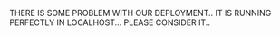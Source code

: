 THERE IS SOME PROBLEM WITH OUR DEPLOYMENT..
IT IS RUNNING PERFECTLY IN LOCALHOST...
PLEASE CONSIDER IT..
